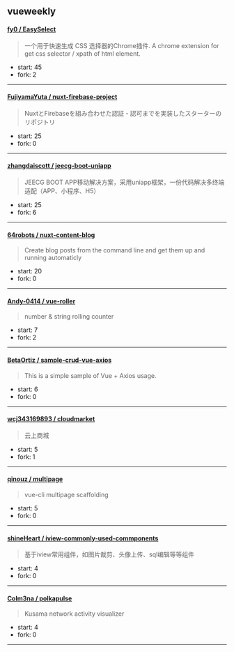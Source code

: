 ## vueweekly

#### [fy0 / EasySelect](https://github.com/fy0/EasySelect)

> 一个用于快速生成 CSS 选择器的Chrome插件. A chrome extension for get css selector / xpath of html element.

+ start: 45
+ fork: 2

----


#### [FujiyamaYuta / nuxt-firebase-project](https://github.com/FujiyamaYuta/nuxt-firebase-project)

> NuxtとFirebaseを組み合わせた認証・認可までを実装したスターターのリポジトリ

+ start: 25
+ fork: 0

----


#### [zhangdaiscott / jeecg-boot-uniapp](https://github.com/zhangdaiscott/jeecg-boot-uniapp)

> JEECG BOOT APP移动解决方案，采用uniapp框架，一份代码解决多终端适配（APP、小程序、H5）

+ start: 25
+ fork: 6

----


#### [64robots / nuxt-content-blog](https://github.com/64robots/nuxt-content-blog)

> Create blog posts from the command line and get them up and running automaticly

+ start: 20
+ fork: 0

----


#### [Andy-0414 / vue-roller](https://github.com/Andy-0414/vue-roller)

> number & string rolling counter

+ start: 7
+ fork: 2

----


#### [BetaOrtiz / sample-crud-vue-axios](https://github.com/BetaOrtiz/sample-crud-vue-axios)

> This is a simple sample of Vue + Axios usage.  

+ start: 6
+ fork: 0

----


#### [wcj343169893 / cloudmarket](https://github.com/wcj343169893/cloudmarket)

> 云上商城

+ start: 5
+ fork: 1

----


#### [qinouz / multipage](https://github.com/qinouz/multipage)

> vue-cli multipage scaffolding

+ start: 5
+ fork: 0

----


#### [shineHeart / iview-commonly-used-commponents](https://github.com/shineHeart/iview-commonly-used-commponents)

> 基于iview常用组件，如图片裁剪、头像上传、sql编辑等等组件

+ start: 4
+ fork: 0

----


#### [Colm3na / polkapulse](https://github.com/Colm3na/polkapulse)

> Kusama network activity visualizer

+ start: 4
+ fork: 0

----

